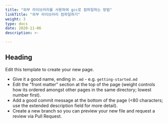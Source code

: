 ```yaml
---
title: "외부 라이브러리를 사용하여 gcc로 컴파일하는 방법"
linkTitle: "외부 라이브러리 컴파일하기"
weight: 3
type: docs
date: 2020-11-06
description: >-

---
```


## Heading

Edit this template to create your new page.

* Give it a good name, ending in `.md` - e.g. `getting-started.md`
* Edit the "front matter" section at the top of the page (weight controls how its ordered amongst other pages in the same directory; lowest number first).
* Add a good commit message at the bottom of the page (<80 characters; use the extended description field for more detail).
* Create a new branch so you can preview your new file and request a review via Pull Request.
